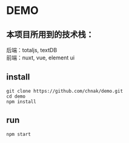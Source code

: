 # DEMO

## 本项目所用到的技术栈：
 后端：totaljs, textDB  
 前端：nuxt, vue, element ui

## install

```shell
git clone https://github.com/chnak/demo.git
cd demo
npm install
```

## run

```shell
npm start
```

